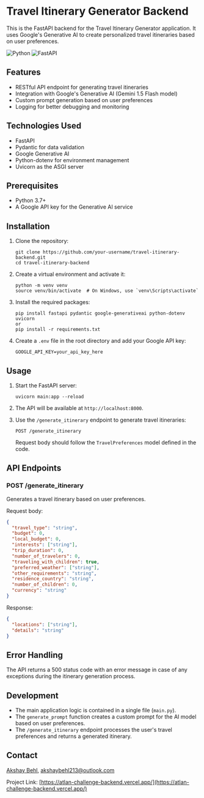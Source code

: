# Travel Itinerary Generator Backend

This is the FastAPI backend for the Travel Itinerary Generator application. It uses Google's Generative AI to create personalized travel itineraries based on user preferences.

![Python](https://img.shields.io/badge/python-3670A0?style=for-the-badge&logo=python&logoColor=ffdd54)
![FastAPI](https://img.shields.io/badge/FastAPI-005571?style=for-the-badge&logo=fastapi)


## Features

- RESTful API endpoint for generating travel itineraries
- Integration with Google's Generative AI (Gemini 1.5 Flash model)
- Custom prompt generation based on user preferences
- Logging for better debugging and monitoring

## Technologies Used

- FastAPI
- Pydantic for data validation
- Google Generative AI
- Python-dotenv for environment management
- Uvicorn as the ASGI server

## Prerequisites

- Python 3.7+
- A Google API key for the Generative AI service

## Installation

1. Clone the repository:
   ```
   git clone https://github.com/your-username/travel-itinerary-backend.git
   cd travel-itinerary-backend
   ```

2. Create a virtual environment and activate it:
   ```
   python -m venv venv
   source venv/bin/activate  # On Windows, use `venv\Scripts\activate`
   ```

3. Install the required packages:
   ```
   pip install fastapi pydantic google-generativeai python-dotenv uvicorn
   or
   pip install -r requirements.txt
   ```

4. Create a `.env` file in the root directory and add your Google API key:
   ```
   GOOGLE_API_KEY=your_api_key_here
   ```

## Usage

1. Start the FastAPI server:
   ```
   uvicorn main:app --reload
   ```

2. The API will be available at `http://localhost:8000`.

3. Use the `/generate_itinerary` endpoint to generate travel itineraries:
   ```
   POST /generate_itinerary
   ```
   Request body should follow the `TravelPreferences` model defined in the code.

## API Endpoints

### POST /generate_itinerary

Generates a travel itinerary based on user preferences.

Request body:
```json
{
  "travel_type": "string",
  "budget": 0,
  "local_budget": 0,
  "interests": ["string"],
  "trip_duration": 0,
  "number_of_travelers": 0,
  "traveling_with_children": true,
  "preferred_weather": ["string"],
  "other_requirements": "string",
  "residence_country": "string",
  "number_of_children": 0,
  "currency": "string"
}
```

Response:
```json
{
  "locations": ["string"],
  "details": "string"
}
```

## Error Handling

The API returns a 500 status code with an error message in case of any exceptions during the itinerary generation process.

## Development

- The main application logic is contained in a single file (`main.py`).
- The `generate_prompt` function creates a custom prompt for the AI model based on user preferences.
- The `/generate_itinerary` endpoint processes the user's travel preferences and returns a generated itinerary.

## Contact

[Akshay Behl](https://www.linkedin.com/in/akshay-behl-450661258/), akshaybehl213@outlook.com

Project Link: [https://atlan-challenge-backend.vercel.app/](https://atlan-challenge-backend.vercel.app/)
